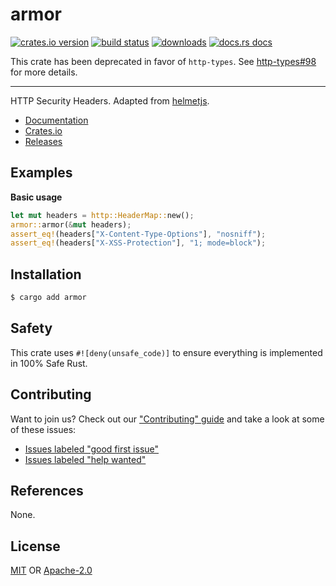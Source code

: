 # armor

[![crates.io version][1]][2] [![build status][3]][4]
[![downloads][5]][6] [![docs.rs docs][7]][8]

This crate has been deprecated in favor of `http-types`. See
[http-types#98](https://github.com/http-rs/http-types/pull/98) for more
details.

---

HTTP Security Headers. Adapted from [helmetjs](https://helmetjs.github.io/).

- [Documentation][8]
- [Crates.io][2]
- [Releases][releases]

## Examples
__Basic usage__
```rust
let mut headers = http::HeaderMap::new();
armor::armor(&mut headers);
assert_eq!(headers["X-Content-Type-Options"], "nosniff");
assert_eq!(headers["X-XSS-Protection"], "1; mode=block");
```

## Installation
```sh
$ cargo add armor
```

## Safety
This crate uses ``#![deny(unsafe_code)]`` to ensure everything is implemented in
100% Safe Rust.

## Contributing
Want to join us? Check out our ["Contributing" guide][contributing] and take a
look at some of these issues:

- [Issues labeled "good first issue"][good-first-issue]
- [Issues labeled "help wanted"][help-wanted]

## References
None.

## License
[MIT](./LICENSE-MIT) OR [Apache-2.0](./LICENSE-APACHE)

[1]: https://img.shields.io/crates/v/armor.svg?style=flat-square
[2]: https://crates.io/crates/armor
[3]: https://img.shields.io/travis/rustasync/armor/master.svg?style=flat-square
[4]: https://travis-ci.org/rustasync/armor
[5]: https://img.shields.io/crates/d/armor.svg?style=flat-square
[6]: https://crates.io/crates/armor
[7]: https://img.shields.io/badge/docs-latest-blue.svg?style=flat-square
[8]: https://docs.rs/armor

[releases]: https://github.com/rustasync/armor/releases
[contributing]: https://github.com/rustasync/armor/blob/master.github/CONTRIBUTING.md
[good-first-issue]: https://github.com/rustasync/armor/labels/good%20first%20issue
[help-wanted]: https://github.com/rustasync/armor/labels/help%20wanted

